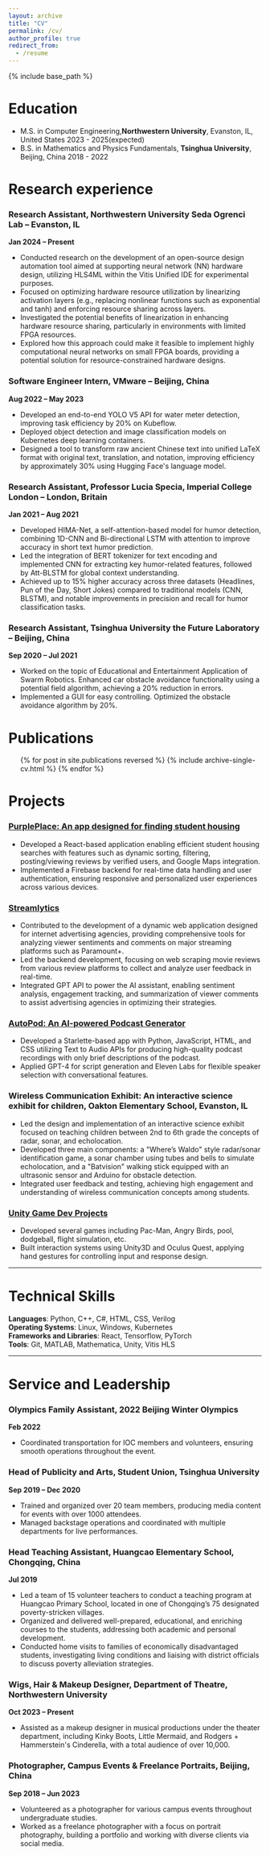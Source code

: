 ```yaml
---
layout: archive
title: "CV"
permalink: /cv/
author_profile: true
redirect_from:
  - /resume
---
```


{% include base_path %}

Education
======
* M.S. in Computer Engineering,**Northwestern University**, Evanston, IL, United States  2023 - 2025(expected)
* B.S. in Mathematics and Physics Fundamentals, **Tsinghua University**, Beijing, China  2018 - 2022

Research experience
======
### Research Assistant, Northwestern University Seda Ogrenci Lab – Evanston, IL  
**Jan 2024 – Present**

- Conducted research on the development of an open-source design automation tool aimed at supporting neural network (NN) hardware design, utilizing HLS4ML within the Vitis Unified IDE for experimental purposes.
- Focused on optimizing hardware resource utilization by linearizing activation layers (e.g., replacing nonlinear functions such as exponential and tanh) and enforcing resource sharing across layers.
- Investigated the potential benefits of linearization in enhancing hardware resource sharing, particularly in environments with limited FPGA resources.
- Explored how this approach could make it feasible to implement highly computational neural networks on small FPGA boards, providing a potential solution for resource-constrained hardware designs.
  
### Software Engineer Intern, VMware – Beijing, China  
**Aug 2022 – May 2023**

- Developed an end-to-end YOLO V5 API for water meter detection, improving task efficiency by 20% on Kubeflow.
- Deployed object detection and image classification models on Kubernetes deep learning containers.
- Designed a tool to transform raw ancient Chinese text into unified LaTeX format with original text, translation, and notation, improving efficiency by approximately 30% using Hugging Face's language model.

### Research Assistant, Professor Lucia Specia, Imperial College London – London, Britain  
**Jan 2021 – Aug 2021**

- Developed HIMA-Net, a self-attention-based model for humor detection, combining 1D-CNN and Bi-directional LSTM with attention to improve accuracy in short text humor prediction.
- Led the integration of BERT tokenizer for text encoding and implemented CNN for extracting key humor-related features, followed by Att-BLSTM for global context understanding.
- Achieved up to 15% higher accuracy across three datasets (Headlines, Pun of the Day, Short Jokes) compared to traditional models (CNN, BLSTM), and notable improvements in precision and recall for humor classification tasks.

### Research Assistant, Tsinghua University the Future Laboratory – Beijing, China  
**Sep 2020 – Jul 2021**

- Worked on the topic of Educational and Entertainment Application of Swarm Robotics. Enhanced car obstacle avoidance functionality using a potential field algorithm, achieving a 20% reduction in errors.
- Implemented a GUI for easy controlling. Optimized the obstacle avoidance algorithm by 20%.

Publications
======
  <ul>{% for post in site.publications reversed %}
    {% include archive-single-cv.html %}
  {% endfor %}</ul>
  
Projects
======

### [PurplePlace: An app designed for finding student housing](https://purple-place-1d5d9.web.app/)
- Developed a React-based application enabling efficient student housing searches with features such as dynamic sorting, filtering, posting/viewing reviews by verified users, and Google Maps integration.
- Implemented a Firebase backend for real-time data handling and user authentication, ensuring responsive and personalized user experiences across various devices.

### [Streamlytics](https://streaming-trends-ai.web.app/)
- Contributed to the development of a dynamic web application designed for internet advertising agencies, providing comprehensive tools for analyzing viewer sentiments and comments on major streaming platforms such as Paramount+.
- Led the backend development, focusing on web scraping movie reviews from various review platforms to collect and analyze user feedback in real-time.
- Integrated GPT API to power the AI assistant, enabling sentiment analysis, engagement tracking, and summarization of viewer comments to assist advertising agencies in optimizing their strategies.

### [AutoPod: An AI-powered Podcast Generator](https://github.com/bugman1215/podcastpage)
- Developed a Starlette-based app with Python, JavaScript, HTML, and CSS utilizing Text to Audio APIs for producing high-quality podcast recordings with only brief descriptions of the podcast.
- Applied GPT-4 for script generation and Eleven Labs for flexible speaker selection with conversational features.

### Wireless Communication Exhibit: An interactive science exhibit for children, Oakton Elementary School, Evanston, IL
- Led the design and implementation of an interactive science exhibit focused on teaching children between 2nd to 6th grade the concepts of radar, sonar, and echolocation.
- Developed three main components: a "Where’s Waldo" style radar/sonar identification game, a sonar chamber using tubes and bells to simulate echolocation, and a "Batvision" walking stick equipped with an ultrasonic sensor and Arduino for obstacle detection.
- Integrated user feedback and testing, achieving high engagement and understanding of wireless communication concepts among students.

### [Unity Game Dev Projects](https://github.com/bugman1215/maze)
- Developed several games including Pac-Man, Angry Birds, pool, dodgeball, flight simulation, etc.
- Built interaction systems using Unity3D and Oculus Quest, applying hand gestures for controlling input and response design.

---

Technical Skills
======
**Languages**: Python, C++, C#, HTML, CSS, Verilog  
**Operating Systems**: Linux, Windows, Kubernetes  
**Frameworks and Libraries**: React, Tensorflow, PyTorch  
**Tools**: Git, MATLAB, Mathematica, Unity, Vitis HLS

---

Service and Leadership
======

### Olympics Family Assistant, 2022 Beijing Winter Olympics  
**Feb 2022**
- Coordinated transportation for IOC members and volunteers, ensuring smooth operations throughout the event.

### Head of Publicity and Arts, Student Union, Tsinghua University  
**Sep 2019 – Dec 2020**
- Trained and organized over 20 team members, producing media content for events with over 1000 attendees.
- Managed backstage operations and coordinated with multiple departments for live performances.

### Head Teaching Assistant, Huangcao Elementary School, Chongqing, China  
**Jul 2019**
- Led a team of 15 volunteer teachers to conduct a teaching program at Huangcao Primary School, located in one of Chongqing’s 75 designated poverty-stricken villages.
- Organized and delivered well-prepared, educational, and enriching courses to the students, addressing both academic and personal development.
- Conducted home visits to families of economically disadvantaged students, investigating living conditions and liaising with district officials to discuss poverty alleviation strategies.

### Wigs, Hair & Makeup Designer, Department of Theatre, Northwestern University  
**Oct 2023 – Present**
- Assisted as a makeup designer in musical productions under the theater department, including Kinky Boots, Little Mermaid, and Rodgers + Hammerstein's Cinderella, with a total audience of over 10,000.

### Photographer, Campus Events & Freelance Portraits, Beijing, China  
**Sep 2018 – Jun 2023**
- Volunteered as a photographer for various campus events throughout undergraduate studies.
- Worked as a freelance photographer with a focus on portrait photography, building a portfolio and working with diverse clients via social media.




<!-- Talks
======
  <ul>{% for post in site.talks reversed %}
    {% include archive-single-talk-cv.html  %}
  {% endfor %}</ul> -->
  

